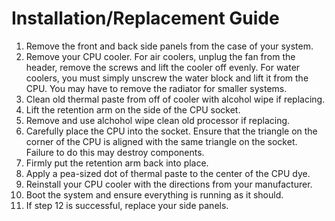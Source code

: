 # **Installation/Replacement Guide**

1. Remove the front and back side panels from the case of your system.
2. Remove your CPU cooler.
   For air coolers, unplug the fan from the header, remove the screws and lift the cooler off evenly.
   For water coolers, you must simply unscrew the water block and lift it from the CPU. You may have to remove the radiator for smaller systems.
4. Clean old thermal paste from off of cooler with alcohol wipe if replacing.
5. Lift the retention arm on the side of the CPU socket.
6. Remove and use alchohol wipe clean old processor if replacing.
7. Carefully place the CPU into the socket.
   Ensure that the triangle on the corner of the CPU is aligned with the same triangle on the socket. Failure to do this may destroy components.
9. Firmly put the retention arm back into place.
10. Apply a pea-sized dot of thermal paste to the center of the CPU dye.
11. Reinstall your CPU cooler with the directions from your manufacturer.
12. Boot the system and ensure everything is running as it should.
13. If step 12 is successful, replace your side panels.
